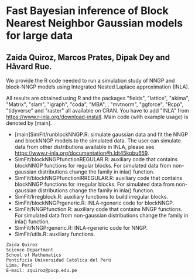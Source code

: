 # Fast Bayesian inference of Block Nearest Neighbor Gaussian models for large data

## Zaida Quiroz, Marcos Prates, Dipak Dey and Håvard Rue.

We provide the R code needed to run a simulation study of NNGP and block-NNGP models using Integrated Nested Laplace approximation (INLA). 

All results are obtained using R and the packages "fields", "lattice", "akima", "Matrix", "slam", "igraph", "coda", "MBA", , "mvtnorm", "ggforce", "Rcpp", "tidyverse" and "raster" all available on CRAN. You have to add "INLA"  from https://www.r-inla.org/download-install.  Main code (with example usage) is denoted by [main]. 


- [main]SimFit/runblockNNGP.R: simulate gaussian data and fit the NNGP and blockNNGP models to the simulated data. The user can simulate data from other distributions available in INLA, please see https://www.r-inla.org/documentation#h.ldt45kpbu659.
- SimFit/blockNNGPfunctionREGULAR.R: auxiliary code that contains blockNNGP functions for regular blocks. For simulated data from non-gaussian distributions change the family in inla() function. 
- SimFit/blockNNGPfunctionIRREGULAR.R: auxiliary code that contains blockNNGP functions for irregular blocks. For simulated data from  non-gaussian distributions change the family in inla() function. 
- SimFit/Irregblock.R:  auxiliary functions to build irregular blocks.
- SimFit/blockNNGPrgeneric.R: INLA-rgeneric code for blockNNGP.
- SimFit/NNGPfunction.R: auxiliary code that contains NNGP functions. For simulated data from non-gaussian distributions change the family in inla() function. 
- SimFit/NNGPrgeneric.R: INLA-rgeneric code for NNGP.
- SimFit/utils.R:  auxiliary functions.


```
Zaida Quiroz
Science Department
School of Mathematics
Pontificia Universidad Católica del Perú
Lima, Perú
E-mail: zquiroz@pucp.edu.pe
```
